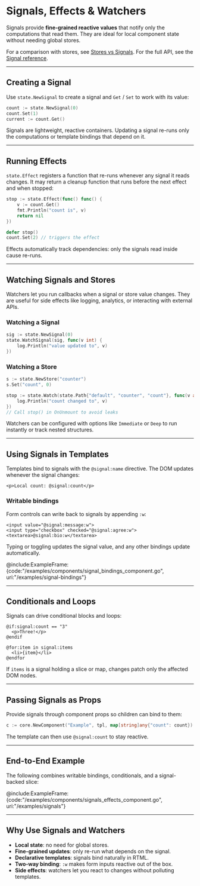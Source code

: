 # Signals, Effects & Watchers

Signals provide **fine-grained reactive values** that notify only the computations that read them. They are ideal for local component state without needing global stores.

For a comparison with stores, see [Stores vs Signals](../guide/store-vs-signals). For the full API, see the [Signal reference](../api/signal).

---

## Creating a Signal

Use `state.NewSignal` to create a signal and `Get` / `Set` to work with its value:

```go
count := state.NewSignal(0)
count.Set(1)
current := count.Get()
```

Signals are lightweight, reactive containers. Updating a signal re-runs only the computations or template bindings that depend on it.

---

## Running Effects

`state.Effect` registers a function that re-runs whenever any signal it reads changes. It may return a cleanup function that runs before the next effect and when stopped:

```go
stop := state.Effect(func() func() {
    v := count.Get()
    fmt.Println("count is", v)
    return nil
})

defer stop()
count.Set(2) // triggers the effect
```

Effects automatically track dependencies: only the signals read inside cause re-runs.

---

## Watching Signals and Stores

Watchers let you run callbacks when a signal or store value changes. They are useful for side effects like logging, analytics, or interacting with external APIs.

### Watching a Signal

```go
sig := state.NewSignal(0)
state.WatchSignal(sig, func(v int) {
    log.Println("value updated to", v)
})
```

### Watching a Store

```go
s := state.NewStore("counter")
s.Set("count", 0)

stop := state.Watch(state.Path{"default", "counter", "count"}, func(v any) {
    log.Println("count changed to", v)
})
// Call stop() in OnUnmount to avoid leaks
```

Watchers can be configured with options like `Immediate` or `Deep` to run instantly or track nested structures.

---

## Using Signals in Templates

Templates bind to signals with the `@signal:name` directive. The DOM updates whenever the signal changes:

```rtml
<p>Local count: @signal:count</p>
```

### Writable bindings

Form controls can write back to signals by appending `:w`:

```rtml
<input value="@signal:message:w">
<input type="checkbox" checked="@signal:agree:w">
<textarea>@signal:bio:w</textarea>
```

Typing or toggling updates the signal value, and any other bindings update automatically.

@include\:ExampleFrame:{code:"/examples/components/signal\_bindings\_component.go", uri:"/examples/signal-bindings"}

---

## Conditionals and Loops

Signals can drive conditional blocks and loops:

```rtml
@if:signal:count == "3"
  <p>Three!</p>
@endif

@for:item in signal:items
  <li>{item}</li>
@endfor
```

If `items` is a signal holding a slice or map, changes patch only the affected DOM nodes.

---

## Passing Signals as Props

Provide signals through component props so children can bind to them:

```go
c := core.NewComponent("Example", tpl, map[string]any{"count": count})
```

The template can then use `@signal:count` to stay reactive.

---

## End-to-End Example

The following combines writable bindings, conditionals, and a signal-backed slice:

@include\:ExampleFrame:{code:"/examples/components/signals\_effects\_component.go", uri:"/examples/signals"}

---

## Why Use Signals and Watchers

* **Local state**: no need for global stores.
* **Fine-grained updates**: only re-run what depends on the signal.
* **Declarative templates**: signals bind naturally in RTML.
* **Two-way binding**: `:w` makes form inputs reactive out of the box.
* **Side effects**: watchers let you react to changes without polluting templates.
